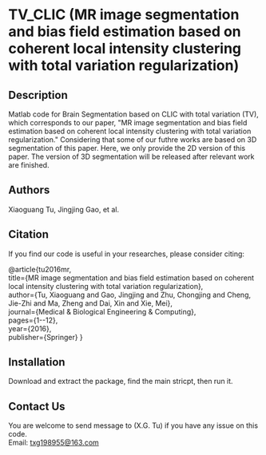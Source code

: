 # TV_CLIC (MR image segmentation and bias field estimation based on coherent local intensity clustering with total variation regularization)

## Description
Matlab code for Brain Segmentation based on CLIC with total variation (TV), which corresponds to our paper, "MR image segmentation and bias field estimation based on coherent local intensity clustering with total variation regularization."     Considering that some of our futhre works are based on 3D segmentation of this paper. Here, we only provide the 2D version of this paper. The version of 3D segmentation will be released after relevant work are finished. 
## Authors 
Xiaoguang Tu, Jingjing Gao, et al.
## Citation
If you find our code is useful in your researches, please consider citing:  

@article{tu2016mr,                                                                                                               
  title={MR image segmentation and bias field estimation based on coherent local intensity clustering with total variation             regularization},                                                                                                        
  author={Tu, Xiaoguang and Gao, Jingjing and Zhu, Chongjing and Cheng, Jie-Zhi and Ma, Zheng and Dai, Xin and Xie, Mei},        
  journal={Medical \& Biological Engineering \& Computing},                                                                     
  pages={1--12},                                                                                                                 
  year={2016},                                                                                                                  
  publisher={Springer}
}
## Installation
Download and extract the package, find the main stricpt, then run it. 

## Contact Us
You are welcome to send message to (X.G. Tu) if you have any issue on this code.                                                
Email: txg198955@163.com

